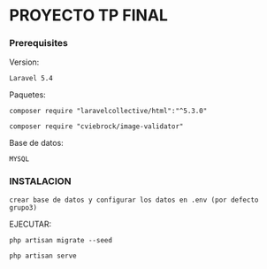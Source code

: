 # PROYECTO TP FINAL

### Prerequisites

Version:

```
Laravel 5.4

```
Paquetes:

```
composer require "laravelcollective/html":"^5.3.0"
```
```
composer require "cviebrock/image-validator"
```

Base de datos:

```
MYSQL
```

### INSTALACION

```
crear base de datos y configurar los datos en .env (por defecto grupo3)
```

EJECUTAR:

```
php artisan migrate --seed
```

```
php artisan serve
```